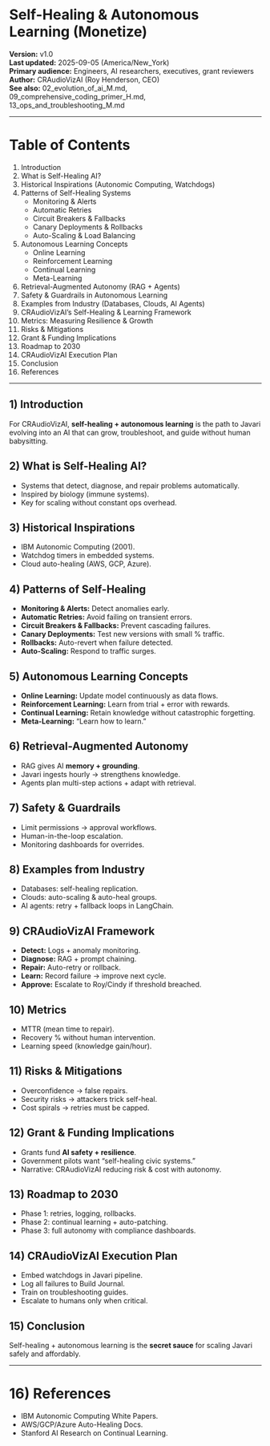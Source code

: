 # Self-Healing & Autonomous Learning (Monetize)

**Version:** v1.0  
**Last updated:** 2025-09-05 (America/New_York)  
**Primary audience:** Engineers, AI researchers, executives, grant reviewers  
**Author:** CRAudioVizAI (Roy Henderson, CEO)  
**See also:** 02_evolution_of_ai_M.md, 09_comprehensive_coding_primer_H.md, 13_ops_and_troubleshooting_M.md

---
# Table of Contents
1. Introduction  
2. What is Self-Healing AI?  
3. Historical Inspirations (Autonomic Computing, Watchdogs)  
4. Patterns of Self-Healing Systems  
   - Monitoring & Alerts  
   - Automatic Retries  
   - Circuit Breakers & Fallbacks  
   - Canary Deployments & Rollbacks  
   - Auto-Scaling & Load Balancing  
5. Autonomous Learning Concepts  
   - Online Learning  
   - Reinforcement Learning  
   - Continual Learning  
   - Meta-Learning  
6. Retrieval-Augmented Autonomy (RAG + Agents)  
7. Safety & Guardrails in Autonomous Learning  
8. Examples from Industry (Databases, Clouds, AI Agents)  
9. CRAudioVizAI’s Self-Healing & Learning Framework  
10. Metrics: Measuring Resilience & Growth  
11. Risks & Mitigations  
12. Grant & Funding Implications  
13. Roadmap to 2030  
14. CRAudioVizAI Execution Plan  
15. Conclusion  
16. References  

---
## 1) Introduction
For CRAudioVizAI, **self-healing + autonomous learning** is the path to Javari evolving into an AI that can grow, troubleshoot, and guide without human babysitting.

## 2) What is Self-Healing AI?
- Systems that detect, diagnose, and repair problems automatically.  
- Inspired by biology (immune systems).  
- Key for scaling without constant ops overhead.

## 3) Historical Inspirations
- IBM Autonomic Computing (2001).  
- Watchdog timers in embedded systems.  
- Cloud auto-healing (AWS, GCP, Azure).

## 4) Patterns of Self-Healing
- **Monitoring & Alerts:** Detect anomalies early.  
- **Automatic Retries:** Avoid failing on transient errors.  
- **Circuit Breakers & Fallbacks:** Prevent cascading failures.  
- **Canary Deployments:** Test new versions with small % traffic.  
- **Rollbacks:** Auto-revert when failure detected.  
- **Auto-Scaling:** Respond to traffic surges.

## 5) Autonomous Learning Concepts
- **Online Learning:** Update model continuously as data flows.  
- **Reinforcement Learning:** Learn from trial + error with rewards.  
- **Continual Learning:** Retain knowledge without catastrophic forgetting.  
- **Meta-Learning:** “Learn how to learn.”

## 6) Retrieval-Augmented Autonomy
- RAG gives AI **memory + grounding**.  
- Javari ingests hourly → strengthens knowledge.  
- Agents plan multi-step actions + adapt with retrieval.

## 7) Safety & Guardrails
- Limit permissions → approval workflows.  
- Human-in-the-loop escalation.  
- Monitoring dashboards for overrides.

## 8) Examples from Industry
- Databases: self-healing replication.  
- Clouds: auto-scaling & auto-heal groups.  
- AI agents: retry + fallback loops in LangChain.

## 9) CRAudioVizAI Framework
- **Detect:** Logs + anomaly monitoring.  
- **Diagnose:** RAG + prompt chaining.  
- **Repair:** Auto-retry or rollback.  
- **Learn:** Record failure → improve next cycle.  
- **Approve:** Escalate to Roy/Cindy if threshold breached.

## 10) Metrics
- MTTR (mean time to repair).  
- Recovery % without human intervention.  
- Learning speed (knowledge gain/hour).

## 11) Risks & Mitigations
- Overconfidence → false repairs.  
- Security risks → attackers trick self-heal.  
- Cost spirals → retries must be capped.

## 12) Grant & Funding Implications
- Grants fund **AI safety + resilience**.  
- Government pilots want “self-healing civic systems.”  
- Narrative: CRAudioVizAI reducing risk & cost with autonomy.

## 13) Roadmap to 2030
- Phase 1: retries, logging, rollbacks.  
- Phase 2: continual learning + auto-patching.  
- Phase 3: full autonomy with compliance dashboards.  

## 14) CRAudioVizAI Execution Plan
- Embed watchdogs in Javari pipeline.  
- Log all failures to Build Journal.  
- Train on troubleshooting guides.  
- Escalate to humans only when critical.  

## 15) Conclusion
Self-healing + autonomous learning is the **secret sauce** for scaling Javari safely and affordably.

---
# 16) References
- IBM Autonomic Computing White Papers.  
- AWS/GCP/Azure Auto-Healing Docs.  
- Stanford AI Research on Continual Learning.  
